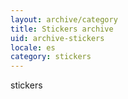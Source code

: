```yaml
---
layout: archive/category
title: Stickers archive
uid: archive-stickers
locale: es
category: stickers
---
```


stickers
